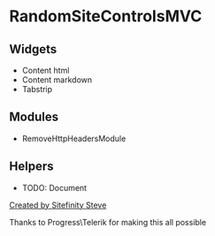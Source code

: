 ﻿# RandomSiteControlsMVC

## Widgets
* Content html
* Content markdown
* Tabstrip

## Modules
* RemoveHttpHeadersModule

## Helpers
* TODO: Document

[Created by Sitefinity Steve](https://www.sitefinitysteve.com)

Thanks to Progress\Telerik for making this all possible
